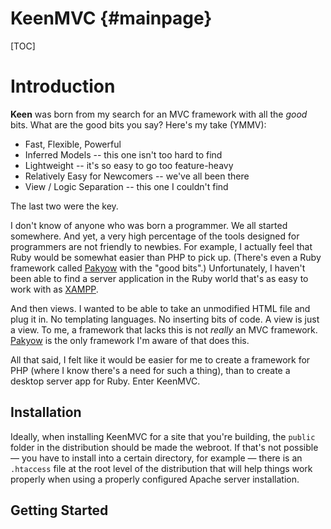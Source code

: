 # KeenMVC           {#mainpage}

[TOC]

# Introduction

**Keen** was born from my search for an MVC framework with all the *good* bits.  What are the good bits you say?  Here's my take (YMMV):

* Fast, Flexible, Powerful
* Inferred Models -- this one isn't too hard to find
* Lightweight -- it's so easy to go too feature-heavy
* Relatively Easy for Newcomers -- we've all been there
* View / Logic Separation  -- this one I couldn't find

The last two were the key.

I don't know of anyone who was born a programmer. We all started somewhere. And yet, a very high percentage of the tools designed for programmers are not friendly to newbies. For example, I actually feel that Ruby would be somewhat easier than PHP to pick up. (There's even a Ruby framework called [Pakyow](https://www.pakyow.org/) with the "good bits".) Unfortunately, I haven't been able to find a server application in the Ruby world that's as easy to work with as [XAMPP](https://www.apachefriends.org/index.html).


And then views. I wanted to be able to take an unmodified HTML file and plug it in. No templating languages. No inserting bits of code. A view is just a view. To me, a framework that lacks this is not *really* an MVC framework. [Pakyow](https://www.pakyow.org/) is the only framework I'm aware of that does this.

All that said, I felt like it would be easier for me to create a framework for PHP (where I know there's a need for such a thing),  than to create a desktop server app for Ruby. Enter KeenMVC.

## Installation

Ideally, when installing KeenMVC for a site that you're building, the `public` folder in the distribution should be made the webroot. If that's not possible &mdash; you have to install into a certain directory, for example &mdash; there is an `.htaccess` file at the root level of the distribution that will help things work properly when using a properly configured Apache server installation.

## Getting Started


